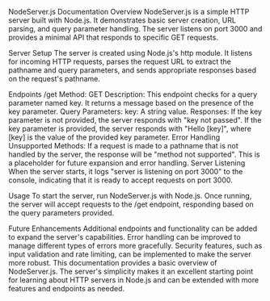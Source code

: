 NodeServer.js Documentation
Overview
NodeServer.js is a simple HTTP server built with Node.js. It demonstrates basic server creation, URL parsing, and query parameter handling. The server listens on port 3000 and provides a minimal API that responds to specific GET requests.

Server Setup
The server is created using Node.js's http module. It listens for incoming HTTP requests, parses the request URL to extract the pathname and query parameters, and sends appropriate responses based on the request's pathname.

Endpoints
/get
Method: GET
Description: This endpoint checks for a query parameter named key. It returns a message based on the presence of the key parameter.
Query Parameters:
key: A string value.
Responses:
If the key parameter is not provided, the server responds with "key not passed".
If the key parameter is provided, the server responds with "Hello [key]", where [key] is the value of the provided key parameter.
Error Handling
Unsupported Methods: If a request is made to a pathname that is not handled by the server, the response will be "method not supported". This is a placeholder for future expansion and error handling.
Server Listening
When the server starts, it logs "server is listening on port 3000" to the console, indicating that it is ready to accept requests on port 3000.

Usage
To start the server, run NodeServer.js with Node.js. Once running, the server will accept requests to the /get endpoint, responding based on the query parameters provided.

Future Enhancements
Additional endpoints and functionality can be added to expand the server's capabilities.
Error handling can be improved to manage different types of errors more gracefully.
Security features, such as input validation and rate limiting, can be implemented to make the server more robust.
This documentation provides a basic overview of NodeServer.js. The server's simplicity makes it an excellent starting point for learning about HTTP servers in Node.js and can be extended with more features and endpoints as needed.